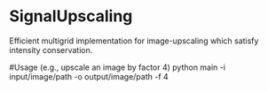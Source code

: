 # SignalUpscaling
Efficient multigrid implementation for image-upscaling which satisfy intensity conservation.

#Usage (e.g., upscale an image by factor 4)
python main -i input/image/path -o output/image/path -f 4

